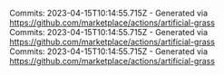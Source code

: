 Commits: 2023-04-15T10:14:55.715Z - Generated via https://github.com/marketplace/actions/artificial-grass
<br>
Commits: 2023-04-15T10:14:55.715Z - Generated via https://github.com/marketplace/actions/artificial-grass
<br>
Commits: 2023-04-15T10:14:55.715Z - Generated via https://github.com/marketplace/actions/artificial-grass
<br>
